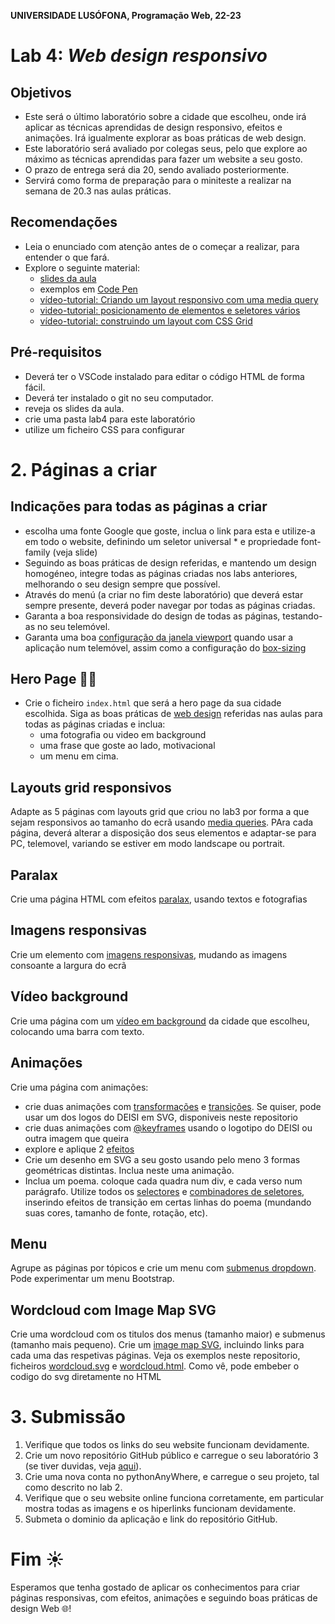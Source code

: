**UNIVERSIDADE LUSÓFONA, Programação Web, 22-23**
 
# Lab 4: *Web design responsivo* 

## Objetivos
* Este será o último laboratório sobre a cidade que escolheu, onde irá aplicar as técnicas aprendidas de design responsivo, efeitos e animações. Irá igualmente explorar as boas práticas de web design.
* Este laboratório será avaliado por colegas seus, pelo que explore ao máximo as técnicas aprendidas para fazer um website a seu gosto.
* O prazo de entrega será dia 20, sendo avaliado posteriormente.
* Servirá como forma de preparação para o miniteste a realizar na semana de 20.3 nas aulas práticas.

## Recomendações
* Leia o enunciado com atenção antes de o começar a realizar, para entender o que fará.
* Explore o seguinte material:
    * [slides da aula](https://moodle.ensinolusofona.pt/course/view.php?id=9482#section-1)
    * exemplos em [Code Pen](https://codepen.io/LucioStuder/collections/?grid_type=list)
    * [vídeo-tutorial: Criando um layout responsivo com uma media query](https://educast.fccn.pt/vod/clips/23dbqe9keb/streaming.html?locale=pt)
    * [video-tutorial: posicionamento de elementos e seletores vários](https://educast.fccn.pt/vod/clips/1tmk0lmtww/html5.html?locale=en)
    * [vídeo-tutorial: construindo um layout com CSS Grid](https://educast.fccn.pt/vod/clips/1qib570kz7/html5.html?locale=en)


## Pré-requisitos
* Deverá ter o VSCode instalado para editar o código HTML de forma fácil.
* Deverá ter instalado o git no seu computador.
* reveja os slides da aula.
* crie uma pasta lab4 para este laboratório
* utilize um ficheiro CSS para configurar 

# 2. Páginas a criar
## Indicações para todas as páginas a criar
* escolha uma fonte Google que goste, inclua o link para esta e utilize-a em todo o website, definindo um seletor universal * e propriedade font-family (veja slide)
* Seguindo as boas práticas de design referidas, e mantendo um design homogéneo, integre todas as páginas criadas nos labs anteriores, melhorando o seu design sempre que possível.
* Através do menú (a criar no fim deste laboratório) que deverá estar sempre presente, deverá poder navegar por todas as páginas criadas.
* Garanta a boa responsividade do design de todas as páginas, testando-as no seu telemóvel.
* Garanta uma boa [configuração da janela viewport](https://moodle.ensinolusofona.pt/pluginfile.php/549222/mod_label/intro/pw-02.7-design-responsivo.pdf?#page=4) quando usar a aplicação num telemóvel, assim como a configuração do [box-sizing](https://moodle.ensinolusofona.pt/pluginfile.php/549222/mod_label/intro/pw-02.7-design-responsivo.pdf?#page=6)

## Hero Page 🦸‍♀️

* Crie o ficheiro `index.html` que será a hero page da sua cidade escolhida. Siga as boas práticas de [web design](https://moodle.ensinolusofona.pt/pluginfile.php/549222/mod_label/intro/pw-02.10-web-design.pdf) referidas nas aulas para todas as páginas criadas e inclua:
   * uma fotografia ou video em background
   * uma frase que goste ao lado, motivacional
   * um menu em cima. 

## Layouts grid responsivos
Adapte as 5 páginas com layouts grid que criou no lab3 por forma a que sejam responsivos ao tamanho do ecrã usando [media queries](https://moodle.ensinolusofona.pt/pluginfile.php/549222/mod_label/intro/pw-02.7-design-responsivo.pdf?#page=11). PAra cada página, deverá alterar a disposição dos seus elementos e adaptar-se para PC, telemovel, variando se estiver em modo landscape ou portrait.

## Paralax

Crie uma página HTML com efeitos [paralax](https://moodle.ensinolusofona.pt/pluginfile.php/549222/mod_label/intro/pw-02.8-efeitos-e-animacoes.pdf#page=12), usando textos e fotografias 

## Imagens responsivas

Crie um elemento com [imagens responsivas](https://moodle.ensinolusofona.pt/pluginfile.php/549222/mod_label/intro/pw-02.8-efeitos-e-animacoes.pdf#page=6), mudando as imagens consoante a largura do ecrã

## Vídeo background

Crie uma página com um [vídeo em background](https://moodle.ensinolusofona.pt/pluginfile.php/549222/mod_label/intro/pw-02.8-efeitos-e-animacoes.pdf#page=11) da cidade que escolheu, colocando uma barra com texto. 

## Animações

Crie uma página com animações:
* crie duas animações com [transformações](https://moodle.ensinolusofona.pt/pluginfile.php/549222/mod_label/intro/pw-02.8-efeitos-e-animacoes.pdf#page=17) e [transições](https://moodle.ensinolusofona.pt/pluginfile.php/549222/mod_label/intro/pw-02.8-efeitos-e-animacoes.pdf#page=20). Se quiser, pode usar um dos logos do DEISI em SVG, disponiveis neste repositorio
* crie duas animações com [@keyframes](https://moodle.ensinolusofona.pt/pluginfile.php/549222/mod_label/intro/pw-02.8-efeitos-e-animacoes.pdf#page=22) usando o logotipo do DEISI ou outra imagem que queira
* explore e aplique 2 [efeitos](https://moodle.ensinolusofona.pt/pluginfile.php/549222/mod_label/intro/pw-02.8-efeitos-e-animacoes.pdf#page=22) 
* Crie um desenho em SVG a seu gosto usando pelo meno 3 formas geométricas distintas. Inclua neste uma animação.
* Inclua um poema. coloque cada quadra num div, e cada verso num parágrafo. Utilize todos os [selectores](https://moodle.ensinolusofona.pt/pluginfile.php/549222/mod_label/intro/pw-02.4-css-e-seus-seletores.pdf?#page=17) e [combinadores de seletores](https://moodle.ensinolusofona.pt/pluginfile.php/549222/mod_label/intro/pw-02.4-css-e-seus-seletores.pdf?#page=37), inserindo efeitos de transição em certas linhas do poema (mundando suas cores, tamanho de fonte, rotação, etc).

## Menu 

Agrupe as páginas por tópicos e crie um menu com [submenus dropdown](https://codepen.io/LucioStuder/pen/mdprdBK). Pode experimentar um menu Bootstrap.

## Wordcloud com  Image Map SVG

Crie uma wordcloud com os titulos dos menus (tamanho maior) e submenus (tamanho mais pequeno). Crie um [image map SVG](https://moodle.ensinolusofona.pt/pluginfile.php/549222/mod_label/intro/pw-02.9-SVG.pdf?#page=13), incluindo links para cada uma das respetivas páginas. Veja os exemplos neste repositorio, ficheiros [wordcloud.svg](https://github.com/ULHT-PW/pw23-lab4/blob/main/wordcloud.svg) e [wordcloud.html](https://github.com/ULHT-PW/pw23-lab4/blob/main/wordcloud.html). Como vê, pode embeber o codigo do svg diretamente no HTML


# 3. Submissão

1. Verifique que todos os links do seu website funcionam devidamente.
2. Crie um novo repositório GitHub público e carregue o seu laboratório 3 (se tiver duvidas, veja [aqui](https://github.com/ULHT-PW/git)).
3. Crie uma nova conta no pythonAnyWhere, e carregue o seu projeto, tal como descrito no lab 2.
4. Verifique que o seu website online funciona corretamente, em particular mostra todas as imagens e os hiperlinks funcionam devidamente.
5. Submeta o dominio da aplicação e link do repositório GitHub.


 # Fim ☀
 
Esperamos que tenha gostado de aplicar os conhecimentos para criar páginas responsivas, com efeitos, animações e seguindo boas práticas de design Web &#127760;!
